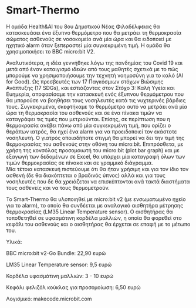 # Smart-Thermo
Η ομάδα Health&AI του 8ου Δημοτικού Νέας Φιλαδέλφειας θα κατασκευάσει ένα έξυπνο θερμόμετρο που θα μετράει τη θερμοκρασία σώματος ασθενούς σε νοσοκομείο ανά μία ώρα και θα ειδοποιεί με ηχητικό alarm όταν ξεπεραστεί μία συγκεκριμένη τιμή. Η ομάδα θα χρησιμοποιήσει το BBC micro:bit V2. 

Αναλυτικότερα, η ιδέα γεννήθηκε λόγω της πανδημίας του Covid 19 και μετά από έναν καταιγισμό ιδεών από τους μαθητές σχετικά με το πώς μπορούμε να χρησιμοποιήσουμε την τεχνητή νοημοσύνη για το καλό (AI for Good). Ως πρεσβευτές των 17 Παγκόσμιων στόχων Βιώσιμης Ανάπτυξης (17 SDGs), και εστιάζοντας στον Στόχο 3: Καλή Υγεία και Ευημερία, αποφασίσαμε την κατασκευή ενός έξυπνου θερμόμετρου που θα μπορούσε να βοηθήσει τους νοσηλευτές κατά τις νυχτερινές βάρδιες τους. Συγκεκριμένα, σκεφτήκαμε το θερμόμετρο αυτό να μετράει ανά μία ώρα τη θερμοκρασία του ασθενούς και σε ένα πίνακα τιμών να καταγράφει τις τιμές που μετριούνται. Επίσης, σε περίπτωση που η θερμοκρασία ανέβει πάνω από μία συγκεκριμένη τιμή, που ορίζει ο θεράπων ιατρός, θα ηχεί ένα alarm για να προειδοποιεί τον εκάστοτε νοσηλευτή. Ο γιατρός οποιαδήποτε στιγμή θα μπορεί να δει την τιμή της θερμοκρασίας του ασθενούς στην οθόνη του micro:bit. Επιπρόσθετα, με χρήση της κονσόλας προσομοιωτή του micro:bit (plot bar graph) και με εξαγωγή των δεδομένων σε Excel, θα υπάρχει μία καταγραφή όλων των τιμών θερμοκρασίας σε πίνακα και σε γραμμικό διάγραμμα.  
Μία τέτοια κατασκευή πιστεύουμε ότι θα ήταν χρήσιμη και για τον ίδιο τον ασθενή (δε θα διακόπτεται ο βραδινός ύπνος) αλλά και για τους νοσηλευτές που δε θα χρειάζεται να επισκέπτονται ανά τακτά διαστήματα τους ασθενείς και να τους θερμομετρούν.

Το Smart-Thermo θα υλοποιηθεί με micro:bit v2 (με ενσωματωμένο ηχείο για το alarm), το οποίο θα συνδέεται με αναλογικό αισθητήρα μέτρησης θερμοκρασίας (LM35 Linear Temperature sensor). Ο αισθητήρας θα τοποθετηθεί σε υφασμάτινη κορδέλα μαλλιών, η οποία θα φορεθεί στο κεφάλι του ασθενούς και ο αισθητήρας θα έρχεται σε επαφή με το μέτωπο του. 

Υλικά: 

BBC micro:bit v2-Go Bundle: 22,90 ευρώ

LM35 Linear Temperature sensor: 9,5 ευρώ

Κορδέλα υφασμάτινη μαλλιών: 3 - 10 ευρώ

Κεφάλι φελιζόλ κούκλας για προσομοίωση: 6,50 ευρώ

Λογισμικό: makecode.microbit.com
